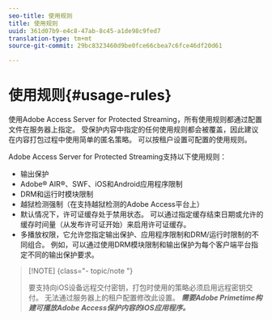 ```yaml
---
seo-title: 使用规则
title: 使用规则
uuid: 361d07b9-e4c8-47ab-8c45-a1de98c9fed7
translation-type: tm+mt
source-git-commit: 29bc8323460d9be0fce66cbea7c6fce46df20d61

---
```



# 使用规则{#usage-rules}

使用Adobe Access Server for Protected Streaming，所有使用规则都通过配置文件在服务器上指定。 受保护内容中指定的任何使用规则都会被覆盖，因此建议在内容打包过程中使用简单的匿名策略。 可以按租户设置可配置的使用规则。

Adobe Access Server for Protected Streaming支持以下使用规则：

* 输出保护
* Adobe® AIR®、SWF、iOS和Android应用程序限制
* DRM和运行时模块限制
* 越狱检测强制（在支持越狱检测的Adobe Access平台上）
* 默认情况下，许可证缓存处于禁用状态。 可以通过指定缓存结束日期或允许的缓存时间量（从发布许可证开始）来启用许可证缓存。
* 多播放权限，它允许您指定输出保护、应用程序限制和DRM/运行时限制的不同组合。 例如，可以通过使用DRM模块限制和输出保护为每个客户端平台指定不同的输出保护要求。

>[!NOTE] {class=&quot;- topic/note &quot;}
>
>要支持向iOS设备远程交付密钥，打包时使用的策略必须启用远程密钥交付。 无法通过服务器上的租户配置修改此设置。 ***需要Adobe Primetime构建可播放Adobe Access保护内容的iOS应用程序。***

